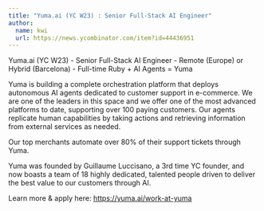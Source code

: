 ```yaml
---
title: "Yuma.ai (YC W23) : Senior Full-Stack AI Engineer"
author:
  name: kwi
  url: https://news.ycombinator.com/item?id=44436951
---
```

Yuma.ai (YC W23) - Senior Full-Stack AI Engineer - Remote (Europe) or Hybrid (Barcelona) - Full-time
Ruby + AI Agents = Yuma

Yuma is building a complete orchestration platform that deploys autonomous AI agents dedicated to customer support in e-commerce. We are one of the leaders in this space and we offer one of the most advanced platforms to date, supporting over 100 paying customers. Our agents replicate human capabilities by taking actions and retrieving information from external services as needed.

Our top merchants automate over 80% of their support tickets through Yuma.

Yuma was founded by Guillaume Luccisano, a 3rd time YC founder, and now boasts a team of 18 highly dedicated, talented people driven to deliver the best value to our customers through AI.

Learn more &amp; apply here: <a href="https:&#x2F;&#x2F;yuma.ai&#x2F;work-at-yuma">https:&#x2F;&#x2F;yuma.ai&#x2F;work-at-yuma</a>
<JobApplication />
